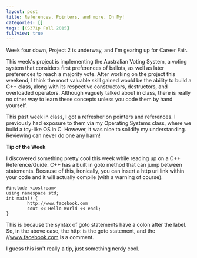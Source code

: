 ```yaml
---
layout: post
title: References, Pointers, and more, Oh My!
categories: []
tags: [CS371p Fall 2015]
fullview: true
---
```


Week four down, Project 2 is underway, and I'm gearing up for Career Fair.

This week's project is implementing the Australian Voting System, a voting system that considers first preferences of ballots, as well as later preferences to reach a majority vote. After working on the project this weekend, I think the most valuable skill gained would be the ability to build a C++ class, along with its respective constructors, destructors, and overloaded operators. Although vaguely talked about in class, there is really no other way to learn these concepts unless you code them by hand yourself.

This past week in class, I got a refresher on pointers and references. I previously had exposure to them via my Operating Systems class, where we build a toy-like OS in C. However, it was nice to solidify my understanding. Reviewing can never do one any harm!

**Tip of the Week**

I discovered something pretty cool this week while reading up on a C++ Reference/Guide. C++ has a built in goto method that can jump between statements. Because of this, ironically, you can insert a http url link within your code and it will actually compile (with a warning of course). 
	
	#include <iostream>
	using namespace std;
	int main() {
        	http://www.facebook.com
        	cout << Hello World << endl;
	}

This is because the syntax of goto statements have a colon after the label. So, in the above case, the http: is the goto statement, and the //www.facebook.com is a comment.

I guess this isn't really a tip, just something nerdy cool.


